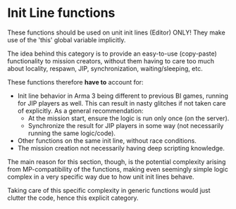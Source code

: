 Init Line functions
===================

These functions should be used on unit init lines (Editor) ONLY! They make use
of the 'this' global variable implicitly.

The idea behind this category is to provide an easy-to-use (copy-paste)
functionality to mission creators, without them having to care too much about
locality, respawn, JIP, synchronization, waiting/sleeping, etc.

These functions therefore **have to** account for:

- Init line behavior in Arma 3 being different to previous BI games, running
  for JIP players as well. This can result in nasty glitches if not taken care
  of explicitly. As a general recommendation:
  - At the mission start, ensure the logic is run only once (on the server).
  - Synchronize the result for JIP players in some way (not necessarily running
    the same logic/code).
- Other functions on the same init line, without race conditions.
- The mission creation not necessarily having deep scripting knowledge.

The main reason for this section, though, is the potential complexity arising
from MP-compatibility of the functions, making even seemingly simple logic
complex in a very specific way due to how unit init lines behave.

Taking care of this specific complexity in generic functions would just clutter
the code, hence this explicit category.
